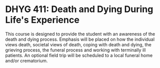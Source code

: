 # DHYG 411: Death and Dying During Life's Experience

This course is designed to provide the student with an awareness of the death and dying process. Emphasis will be placed on how the individual views death, societal views of death, coping with death and dying, the grieving process, the funeral process and working with terminally ill patients. An optional field trip will be scheduled to a local funeral home and/or crematorium.